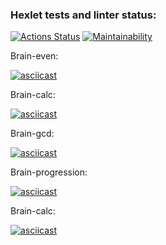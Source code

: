 ### Hexlet tests and linter status:
[![Actions Status](https://github.com/Arrcontender/php-project-45/workflows/hexlet-check/badge.svg)](https://github.com/Arrcontender/php-project-45/actions)
[![Maintainability](https://api.codeclimate.com/v1/badges/1b7b26f1e7bc1b31ccef/maintainability)](https://codeclimate.com/github/Arrcontender/php-project-45/maintainability)


Brain-even:

[![asciicast](https://asciinema.org/a/8ceLfJSBHIndvZgtaxDmtl973.svg)](https://asciinema.org/a/8ceLfJSBHIndvZgtaxDmtl973)

Brain-calc:

[![asciicast](https://asciinema.org/a/Oq8xzaMDa93QOBdPjjbUDrlhh.svg)](https://asciinema.org/a/Oq8xzaMDa93QOBdPjjbUDrlhh)

Brain-gcd:

[![asciicast](https://asciinema.org/a/w6S7E3rNHJxTQvfW4jajqIQq2.svg)](https://asciinema.org/a/w6S7E3rNHJxTQvfW4jajqIQq2)

Brain-progression:

[![asciicast](https://asciinema.org/a/S8GYaxUNLx4ucAKgjOpMlwTcY.svg)](https://asciinema.org/a/S8GYaxUNLx4ucAKgjOpMlwTcY)

Brain-calc:

[![asciicast](https://asciinema.org/a/cUCuw1ZtovpjQ0uqUbYH5dT8Q.svg)](https://asciinema.org/a/cUCuw1ZtovpjQ0uqUbYH5dT8Q)
